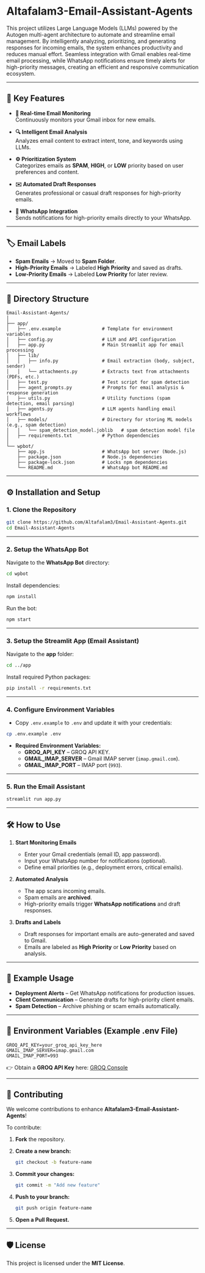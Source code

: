 # Altafalam3-Email-Assistant-Agents


This project utilizes Large Language Models (LLMs) powered by the Autogen multi-agent architecture to automate and streamline email management. By intelligently analyzing, prioritizing, and generating responses for incoming emails, the system enhances productivity and reduces manual effort. Seamless integration with Gmail enables real-time email processing, while WhatsApp notifications ensure timely alerts for high-priority messages, creating an efficient and responsive communication ecosystem.

---

## 🚀 Key Features
- **📩 Real-time Email Monitoring**  
  Continuously monitors your Gmail inbox for new emails.  

- **🔍 Intelligent Email Analysis**  
  Analyzes email content to extract intent, tone, and keywords using LLMs.  

- **⚙️ Prioritization System**  
  Categorizes emails as **SPAM**, **HIGH**, or **LOW** priority based on user preferences and content.  

- **✉️ Automated Draft Responses**  
  Generates professional or casual draft responses for high-priority emails.  

- **📱 WhatsApp Integration**  
  Sends notifications for high-priority emails directly to your WhatsApp.  

---

## 🏷️ Email Labels  

- **Spam Emails** → Moved to **Spam Folder**.  
- **High-Priority Emails** → Labeled **High Priority** and saved as drafts.  
- **Low-Priority Emails** → Labeled **Low Priority** for later review.  

---

## 📂 Directory Structure

```
Email-Assistant-Agents/
│
├── app/
│   ├── .env.example               # Template for environment variables
│   ├── config.py                  # LLM and API configuration
│   ├── app.py                     # Main Streamlit app for email processing
│   ├── lib/
│   │   ├── info.py                # Email extraction (body, subject, sender)
│   │   └── attachments.py         # Extracts text from attachments (PDFs, etc.)
│   ├── test.py                    # Test script for spam detection
│   ├── agent_prompts.py           # Prompts for email analysis & response generation
│   ├── utils.py                   # Utility functions (spam detection, email parsing)
│   ├── agents.py                  # LLM agents handling email workflows
│   ├── models/                    # Directory for storing ML models (e.g., spam detection)
│   │   └── spam_detection_model.joblib   # spam detection model file
│   ├── requirements.txt           # Python dependencies
│
└── wpbot/                         
    ├── app.js                     # WhatsApp bot server (Node.js)
    ├── package.json               # Node.js dependencies
    ├── package-lock.json          # Locks npm dependencies
    └── README.md                  # WhatsApp bot README.md
```

---

## ⚙️ Installation and Setup

### 1. Clone the Repository  
```bash
git clone https://github.com/Altafalam3/Email-Assistant-Agents.git
cd Email-Assistant-Agents
```

---

### 2. Setup the WhatsApp Bot  
Navigate to the **WhatsApp Bot** directory:  
```bash
cd wpbot
```

Install dependencies:  
```bash
npm install
```

Run the bot:  
```bash
npm start
```

---

### 3. Setup the Streamlit App (Email Assistant)  

Navigate to the **app** folder:  
```bash
cd ../app
```

Install required Python packages:  
```bash
pip install -r requirements.txt
```

---

### 4. Configure Environment Variables  

- Copy `.env.example` to `.env` and update it with your credentials:  
```bash
cp .env.example .env
```
- **Required Environment Variables:**  
  - **GROQ_API_KEY** – GROQ API KEY.  
  - **GMAIL_IMAP_SERVER** – Gmail IMAP server (`imap.gmail.com`).  
  - **GMAIL_IMAP_PORT** – IMAP port (`993`).  
---

### 5. Run the Email Assistant  
```bash
streamlit run app.py
```

---

## 🛠️ How to Use  

1. **Start Monitoring Emails**  
   - Enter your Gmail credentials (email ID, app password).  
   - Input your WhatsApp number for notifications (optional).  
   - Define email priorities (e.g., deployment errors, critical emails).  

2. **Automated Analysis**
   - The app scans incoming emails.  
   - Spam emails are **archived**.
   - High-priority emails trigger **WhatsApp notifications** and draft responses.  

3. **Drafts and Labels**  
   - Draft responses for important emails are auto-generated and saved to Gmail.  
   - Emails are labeled as **High Priority** or **Low Priority** based on analysis.  

---

## 🧩 Example Usage
- **Deployment Alerts** – Get WhatsApp notifications for production issues.
- **Client Communication** – Generate drafts for high-priority client emails.
- **Spam Detection** – Archive phishing or scam emails automatically.

---

## 🔑 Environment Variables (Example .env File)
```plaintext
GROQ_API_KEY=your_groq_api_key_here
GMAIL_IMAP_SERVER=imap.gmail.com
GMAIL_IMAP_PORT=993
```

👉 Obtain a **GROQ API Key** here: [GROQ Console](https://console.groq.com/keys)  

---

## 🤝 Contributing  
We welcome contributions to enhance **Altafalam3-Email-Assistant-Agents**!  

To contribute:  

1. **Fork** the repository.  

2. **Create a new branch:**  
   ```bash
   git checkout -b feature-name
   ```  

3. **Commit your changes:**  
   ```bash
   git commit -m "Add new feature"
   ```  

4. **Push to your branch:**  
   ```bash
   git push origin feature-name
   ```  

5. **Open a Pull Request.**  

---  

## 🛡️ License  
This project is licensed under the **MIT License**.
